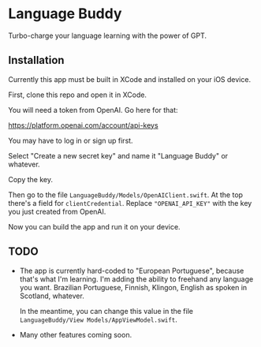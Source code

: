 # Language Buddy

Turbo-charge your language learning with the power of GPT.

## Installation

Currently this app must be built in XCode and installed on your iOS
device.  

First, clone this repo and open it in XCode.

You will need a token from OpenAI.  Go here for that:

<https://platform.openai.com/account/api-keys>

You may have to log in or sign up first. 

Select "Create a new secret key" and name it "Language Buddy" or
whatever.

Copy the key.  

Then go to the file `LanguageBuddy/Models/OpenAIClient.swift`.  At the top there's a field for `clientCredential`.  Replace  `"OPENAI_API_KEY"` with the key you just created from OpenAI.

Now you can build the app and run it on your device.

## TODO

- The app is currently hard-coded to "European Portuguese", because
  that's what I'm learning.  I'm adding the ability to freehand any
  language you want.  Brazilian Portuguese, Finnish, Klingon, English as
  spoken in Scotland, whatever.

  In the meantime, you can change this value in the file `LanguageBuddy/View Models/AppViewModel.swift`.

- Many other features coming soon.


